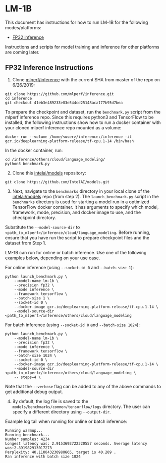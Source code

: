 # LM-1B 

This document has instructions for how to run LM-1B for the
following modes/platforms:
* [FP32 inference](#fp32-inference-instructions)

Instructions and scripts for model training and inference for
other platforms are coming later.

## FP32 Inference Instructions

1. Clone [mlperf/inference](https://github.com/mlperf/inference.git)
with the current SHA from master of the repo on 6/26/2019:
```
git clone https://github.com/mlperf/inference.git
cd inference
git checkout 41eb3e489233e83e544cd25148aca177b95d7bea
```

To prepare the checkpoint and dataset, run the `benchmark.py` script
from the mlperf inference repo. Since this requires python3 and
TensorFlow to be installed, the following instructions show how to run
a docker container with your cloned mlperf inference repo mounted as a
volume:
```
docker run --volume /home/<user>/inference:/inference -it gcr.io/deeplearning-platform-release/tf-cpu.1-14 /bin/bash
```
In the docker container, run:
```
cd /inference/others/cloud/language_modeling/
python3 benchmark.py
```

2. Clone this [intelai/models](https://github.com/IntelAI/models)
repository:

```
git clone https://github.com/IntelAI/models.git
```

3. Next, navigate to the `benchmarks` directory in your local clone of
the [intelai/models](https://github.com/IntelAI/models) repo (from step 2).
The `launch_benchmark.py` script in the `benchmarks` directory is
used for starting a model run in a optimized TensorFlow docker
container. It has arguments to specify which model, framework, mode,
precision, and docker image to use, and the checkpoint directory.

Substitute the `--model-source-dir` to `<path_to_mlperf>/inference/cloud/language_modeling`.
Before running, ensure that you have run the script to prepare checkpoint files and the dataset
from Step 1.

LM-1B can run for online or batch inference. Use one of the following examples below, depending on
your use case.

For online inference (using `--socket-id 0` and `--batch-size 1`):

```
python launch_benchmark.py \
    --model-name lm-1b \
    --precision fp32 \
    --mode inference \
    --framework tensorflow \
    --batch-size 1 \
    --socket-id 0 \
    --docker-image gcr.io/deeplearning-platform-release/tf-cpu.1-14 \
    --model-source-dir <path_to_mlperf>/inference/others/cloud/language_modeling

```

For batch inference (using `--socket-id 0` and `--batch-size 1024`):

```
python launch_benchmark.py \
    --model-name lm-1b \
    --precision fp32 \
    --mode inference \
    --framework tensorflow \
    --batch-size 1024 \
    --socket-id 0 \
    --docker-image gcr.io/deeplearning-platform-release/tf-cpu.1-14 \
    --model-source-dir <path_to_mlperf>/inference/others/cloud/language_modeling \
    -- steps=4 \
```

Note that the `--verbose` flag can be added to any of the above commands
to get additional debug output.

4.  By default, the log file is saved to the
`models/benchmarks/common/tensorflow/logs` directory. The user can specify a 
different directory using `--output-dir`.

Example log tail when running for online or batch inference:
```
Running warmup...
Running benchmark...
Number samples: 4234
Longest latency was: 2.9153692722320557 seconds. Average latency was:2.891982913017273
Perplexity: 40.110043230980665, target is 40.209 .
Ran inference with batch size 1024
```
